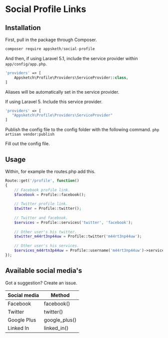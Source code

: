 # Social Profile Links

## Installation

First, pull in the package through Composer.

```js
composer require appsketh/social-profile
```

And then, if using Laravel 5.1, include the service provider within `app/config/app.php`.

```php
'providers' => [
    Appsketch\Profile\Providers\ServiceProvider::class,
]
```

Aliases will be automatically set in the service provider.

If using Laravel 5. Include this service provider.

```php
'providers' => [
   "Appsketch\Profile\Providers\ServiceProvider"
]
```

Publish the config file to the config folder with the following command.
`php artisan vendor:publish`

Fill out the config file.

## Usage

Within, for example the routes.php add this.

```php
Route::get('/profile', function()
{
    // Facebook profile link.
    $facebook = Profile::facebook();
    
    // Twitter profile link.
    $twitter = Profile::twitter();
    
    // Twitter and facebook.
    $services = Profile::services('twitter', 'facebook');
    
    // Other user's his twitter.
    $twitter_m44rt3np44uw = Profile::twitter('m44rt3np44uw');
    
    // Other user's his services.
    $services_m44rtn3p44uw = Profile::username('m44rt3np44uw')->services('twitter', 'facebook');
});
```

## Available social media's

Got a suggestion? Create an issue. 

| Social media | Method        |
| ------------ |---------------|
| Facebook     | facebook()    |
| Twitter      | twitter()     |
| Google Plus  | google_plus() |
| Linked In    | linked_in()   |
